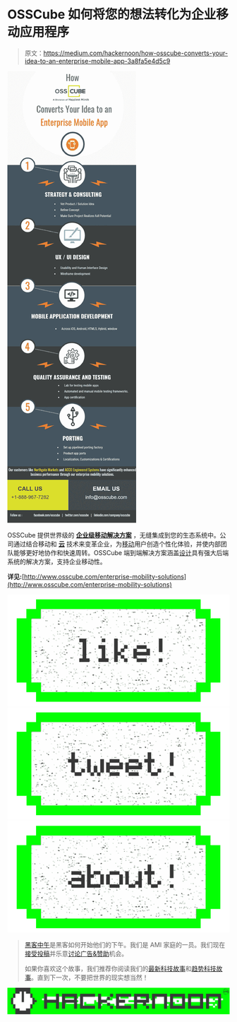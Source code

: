 # OSSCube 如何将您的想法转化为企业移动应用程序

> 原文：<https://medium.com/hackernoon/how-osscube-converts-your-idea-to-an-enterprise-mobile-app-3a8fa5e4d5c9>

![](img/53ae5334eae076ca9c53d61daeef454f.png)

OSSCube 提供世界级的 [**企业级移动解决方案**](http://www.osscube.com/enterprise-mobility-solutions) ，无缝集成到您的生态系统中。公司通过结合移动和 [**云**](http://www.osscube.com/cloud-services) 技术来变革企业，为[移动](https://hackernoon.com/tagged/mobile)用户创造个性化体验，并使内部团队能够更好地协作和快速周转。OSSCube 端到端解决方案涵盖[设计](https://hackernoon.com/tagged/design)具有强大后端系统的解决方案，支持企业移动性。

**详见:**[http://www.osscube.com/enterprise-mobility-solutions](http://www.osscube.com/enterprise-mobility-solutions)

[![](img/50ef4044ecd4e250b5d50f368b775d38.png)](http://bit.ly/HackernoonFB)[![](img/979d9a46439d5aebbdcdca574e21dc81.png)](https://goo.gl/k7XYbx)[![](img/2930ba6bd2c12218fdbbf7e02c8746ff.png)](https://goo.gl/4ofytp)

> [黑客中午](http://bit.ly/Hackernoon)是黑客如何开始他们的下午。我们是 AMI 家庭的一员。我们现在[接受投稿](http://bit.ly/hackernoonsubmission)并乐意[讨论广告&赞助](mailto:partners@amipublications.com)机会。
> 
> 如果你喜欢这个故事，我们推荐你阅读我们的[最新科技故事](http://bit.ly/hackernoonlatestt)和[趋势科技故事](https://hackernoon.com/trending)。直到下一次，不要把世界的现实想当然！

![](img/be0ca55ba73a573dce11effb2ee80d56.png)
